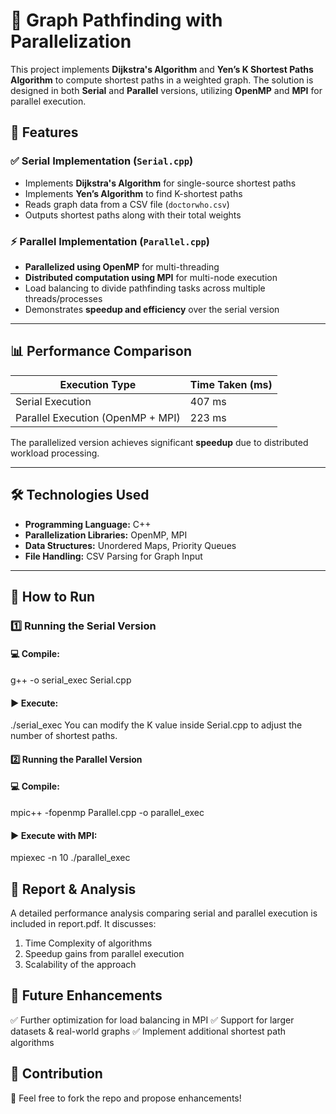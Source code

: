 # 🚀 Graph Pathfinding with Parallelization  

This project implements **Dijkstra's Algorithm** and **Yen’s K Shortest Paths Algorithm** to compute shortest paths in a weighted graph. The solution is designed in both **Serial** and **Parallel** versions, utilizing **OpenMP** and **MPI** for parallel execution.

## 📌 Features  

### ✅ Serial Implementation (`Serial.cpp`)  
- Implements **Dijkstra's Algorithm** for single-source shortest paths  
- Implements **Yen’s Algorithm** to find K-shortest paths  
- Reads graph data from a CSV file (`doctorwho.csv`)  
- Outputs shortest paths along with their total weights  

### ⚡ Parallel Implementation (`Parallel.cpp`)  
- **Parallelized using OpenMP** for multi-threading  
- **Distributed computation using MPI** for multi-node execution  
- Load balancing to divide pathfinding tasks across multiple threads/processes  
- Demonstrates **speedup and efficiency** over the serial version  

---

## 📊 Performance Comparison  

| Execution Type  | Time Taken (ms) |  
|----------------|---------------|  
| Serial Execution  | 407 ms |  
| Parallel Execution (OpenMP + MPI)  | 223 ms |  

The parallelized version achieves significant **speedup** due to distributed workload processing.

---

## 🛠 Technologies Used  

- **Programming Language:** C++  
- **Parallelization Libraries:** OpenMP, MPI  
- **Data Structures:** Unordered Maps, Priority Queues  
- **File Handling:** CSV Parsing for Graph Input  

---

## 🚀 How to Run  

### **1️⃣ Running the Serial Version**  
#### 💻 Compile:  
g++ -o serial_exec Serial.cpp
#### ▶ Execute:
./serial_exec
You can modify the K value inside Serial.cpp to adjust the number of shortest paths.

#### **2️⃣ Running the Parallel Version**
#### 💻 Compile:
mpic++ -fopenmp Parallel.cpp -o parallel_exec
#### ▶ Execute with MPI:
mpiexec -n 10 ./parallel_exec

## 📜 Report & Analysis
A detailed performance analysis comparing serial and parallel execution is included in report.pdf.
It discusses:

1. Time Complexity of algorithms
2. Speedup gains from parallel execution
3. Scalability of the approach

## 📌 Future Enhancements
✅ Further optimization for load balancing in MPI
✅ Support for larger datasets & real-world graphs
✅ Implement additional shortest path algorithms

## 🤝 Contribution
🔹 Feel free to fork the repo and propose enhancements!
